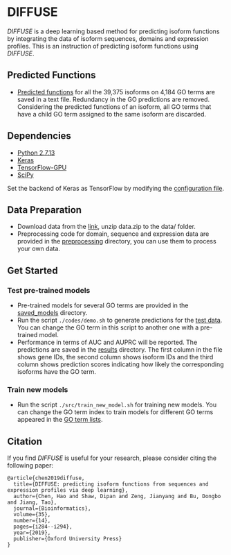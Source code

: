 # DIFFUSE

*DIFFUSE* is a deep learning based method for predicting isoform functions by integrating the data of isoform sequences, domains and expression profiles. This is an instruction of predicting isoform functions using *DIFFUSE*.

## Predicted Functions
- [Predicted functions](https://github.com/haochenucr/DIFFUSE/tree/master/results/all_predictions.txt) for all the 39,375 isoforms on 4,184 GO terms are saved in a text file. Redundancy in the GO predictions are removed. Considering the predicted functions of an isoform, all GO terms that have a child GO term assigned to the same isoform are discarded.

## Dependencies
- [Python 2.7.13](https://www.python.org/downloads/release/python-2713/)</br>
- [Keras](https://keras.io/)</br>
- [TensorFlow-GPU](https://www.tensorflow.org/)</br>
- [SciPy](https://www.scipy.org/)</br>

Set the backend of Keras as TensorFlow by modifying the [configuration file](https://keras.io/backend/).</br> 

## Data Preparation
- Download data from the [link](), unzip data.zip to the data/ folder.
- Preprocessing code for domain, sequence and expression data are provided in the [preprocessing](https://github.com/haochenucr/DIFFUSE/tree/master/preprocessing) directory, you can use them to process your own data.

## Get Started

### Test pre-trained models

- Pre-trained models for several GO terms are provided in the [saved_models](https://github.com/haochenucr/DIFFUSE/tree/master/saved_models) directory.
- Run the script `./codes/demo.sh` to generate predictions for the [test data](https://github.com/haochenucr/DIFFUSE/tree/master/data). You can change the GO term in this script to another one with a pre-trained model.
- Performance in terms of AUC and AUPRC will be reported. The predictions are saved in the [results](https://github.com/haochenucr/DIFFUSE/tree/master/results) directory. The first column in the file shows gene IDs, the second column shows isoform IDs and the third column shows prediction scores indicating how likely the corresponding isoforms have the GO term.

### Train new models

- Run the script `./src/train_new_model.sh` for training new models. You can change the GO term index to train models for different GO terms appeared in the [GO term lists](https://github.com/haochenucr/DIFFUSE/tree/master/data/go_terms).

## Citation

If you find *DIFFUSE* is useful for your research, please consider citing the following paper:

	@article{chen2019diffuse,
	  title={DIFFUSE: predicting isoform functions from sequences and expression profiles via deep learning},
	  author={Chen, Hao and Shaw, Dipan and Zeng, Jianyang and Bu, Dongbo and Jiang, Tao},
  	  journal={Bioinformatics},
  	  volume={35},
  	  number={14},
  	  pages={i284--i294},
  	  year={2019},
  	  publisher={Oxford University Press}
	}
